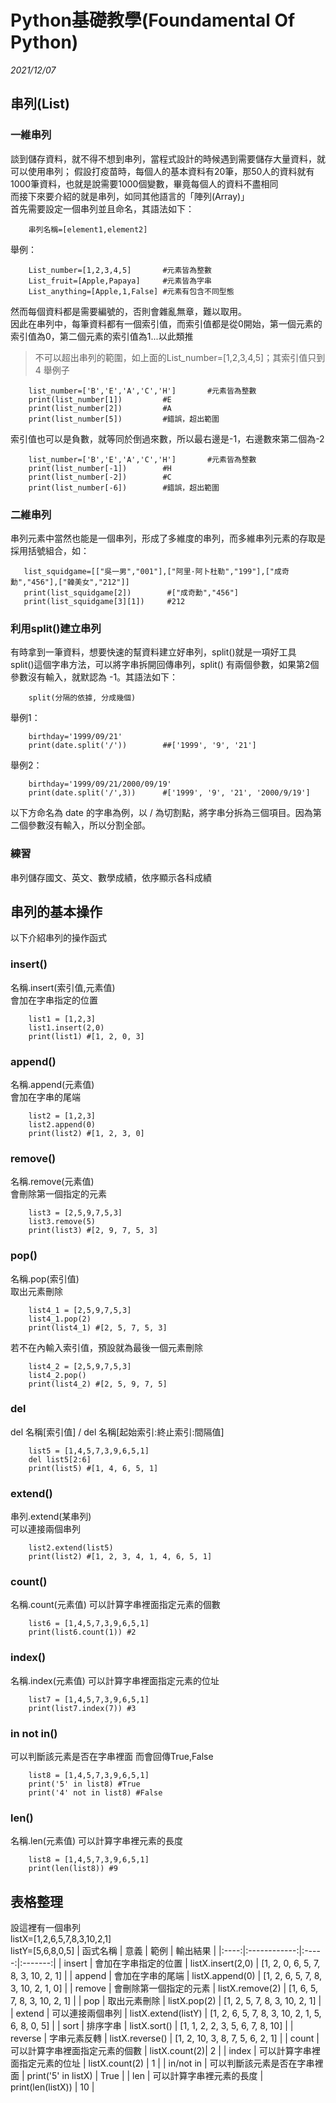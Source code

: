 # Python基礎教學(Foundamental Of Python)

_2021/12/07_
## 串列(List)
### 一維串列
談到儲存資料，就不得不想到串列，當程式設計的時候遇到需要儲存大量資料，就可以使用串列；
假設打疫苗時，每個人的基本資料有20筆，那50人的資料就有1000筆資料，也就是說需要1000個變數，畢竟每個人的資料不盡相同  
而接下來要介紹的就是串列，如同其他語言的「陣列(Array)」  
首先需要設定一個串列並且命名，其語法如下：
```python= 
    串列名稱=[element1,element2]
```
舉例：
```python= 
    List_number=[1,2,3,4,5]       #元素皆為整數
    List_fruit=[Apple,Papaya]     #元素皆為字串
    List_anything=[Apple,1,False] #元素有包含不同型態
```
然而每個資料都是需要編號的，否則會雜亂無章，難以取用。  
因此在串列中，每筆資料都有一個索引值，而索引值都是從0開始，第一個元素的索引值為0，第二個元素的索引值為1...以此類推
 > 不可以超出串列的範圍，如上面的List_number=[1,2,3,4,5]；其索引值只到4
舉例子
```python= 
    list_number=['B','E','A','C','H']       #元素皆為整數
    print(list_number[1])         #E
    print(list_number[2])         #A
    print(list_number[5])         #錯誤，超出範圍
```
索引值也可以是負數，就等同於倒過來數，所以最右邊是-1，右邊數來第二個為-2
```python= 
    list_number=['B','E','A','C','H']       #元素皆為整數
    print(list_number[-1])        #H 
    print(list_number[-2])        #C
    print(list_number[-6])        #錯誤，超出範圍
```
### 二維串列
串列元素中當然也能是一個串列，形成了多維度的串列，而多維串列元素的存取是採用括號組合，如：
```python= 
   list_squidgame=[["吳一男","001"],["阿里·阿卜杜勒","199"],["成奇勳","456"],["韓美女","212"]]
   print(list_squidgame[2])        #["成奇勳","456"]
   print(list_squidgame[3][1])     #212
```
### 利用split()建立串列
有時拿到一筆資料，想要快速的幫資料建立好串列，split()就是一項好工具  
split()這個字串方法，可以將字串拆開回傳串列，split() 有兩個參數，如果第2個參數沒有輸入，就默認為 -1。其語法如下：
```python= 
    split(分隔的依據, 分成幾個)
```
舉例1：
```python= 
    birthday='1999/09/21'
    print(date.split('/'))        ##['1999', '9', '21']
```
舉例2：
```python= 
    birthday='1999/09/21/2000/09/19'
    print(date.split('/',3))      #['1999', '9', '21', '2000/9/19']
```

以下方命名為  date 的字串為例，以 / 為切割點，將字串分拆為三個項目。因為第二個參數沒有輸入，所以分割全部。 

### 練習
串列儲存國文、英文、數學成績，依序顯示各科成績

## 串列的基本操作
以下介紹串列的操作函式
### insert()  
名稱.insert(索引值,元素值)  
會加在字串指定的位置
```python= 
    list1 = [1,2,3]
    list1.insert(2,0)
    print(list1) #[1, 2, 0, 3]
```
### append()  
名稱.append(元素值)  
會加在字串的尾端
```python= 
    list2 = [1,2,3]
    list2.append(0)
    print(list2) #[1, 2, 3, 0]
```
### remove()  
名稱.remove(元素值)  
會刪除第一個指定的元素
```python= 
    list3 = [2,5,9,7,5,3]
    list3.remove(5)
    print(list3) #[2, 9, 7, 5, 3]
```
### pop()  
名稱.pop(索引值)  
取出元素刪除
```python= 
    list4_1 = [2,5,9,7,5,3]
    list4_1.pop(2)
    print(list4_1) #[2, 5, 7, 5, 3]
```
若不在內輸入索引值，預設就為最後一個元素刪除
```python= 
    list4_2 = [2,5,9,7,5,3]
    list4_2.pop()
    print(list4_2) #[2, 5, 9, 7, 5]
```
### del
del 名稱[索引值] / del 名稱[起始索引:終止索引:間隔值]
```python= 
    list5 = [1,4,5,7,3,9,6,5,1]
    del list5[2:6]
    print(list5) #[1, 4, 6, 5, 1]
```
### extend()
串列.extend(某串列)  
可以連接兩個串列
```python= 
    list2.extend(list5)
    print(list2) #[1, 2, 3, 4, 1, 4, 6, 5, 1]
```
### count()
名稱.count(元素值)
可以計算字串裡面指定元素的個數
```python= 
    list6 = [1,4,5,7,3,9,6,5,1]
    print(list6.count(1)) #2
```
### index()
名稱.index(元素值)
可以計算字串裡面指定元素的位址
```python= 
    list7 = [1,4,5,7,3,9,6,5,1]
    print(list7.index(7)) #3
```
### in not in()
可以判斷該元素是否在字串裡面
而會回傳True,False
```python= 
    list8 = [1,4,5,7,3,9,6,5,1]
    print('5' in list8) #True
    print('4' not in list8) #False
```
### len()
名稱.len(元素值)
可以計算字串裡元素的長度
```python= 
    list8 = [1,4,5,7,3,9,6,5,1]
    print(len(list8)) #9
```
## 表格整理
設這裡有一個串列  
listX=[1,2,6,5,7,8,3,10,2,1]  
listY=[5,6,8,0,5]
| 函式名稱 |      意義    | 範例  | 輸出結果 |
|:----:|:------------:|:-----:|:-------:|
|   insert  | 會加在字串指定的位置         |  listX.insert(2,0) |   [1, 2, 0, 6, 5, 7, 8, 3, 10, 2, 1]   | 
|   append  | 會加在字串的尾端              |  listX.append(0)  |   [1, 2, 6, 5, 7, 8, 3, 10, 2, 1, 0]  | 
|   remove  | 會刪除第一個指定的元素       | listX.remove(2) |  [1, 6, 5, 7, 8, 3, 10, 2, 1]   | 
|   pop     | 取出元素刪除                | listX.pop(2)        |    [1, 2, 5, 7, 8, 3, 10, 2, 1]  | 
|   extend  |    可以連接兩個串列           |  listX.extend(listY) |    [1, 2, 6, 5, 7, 8, 3, 10, 2, 1, 5, 6, 8, 0, 5]   | 
|  sort  |    排序字串                   |  listX.sort()  |    [1, 1, 2, 2, 3, 5, 6, 7, 8, 10]   |
|  reverse  |    字串元素反轉             |      listX.reverse()  |   [1, 2, 10, 3, 8, 7, 5, 6, 2, 1]   |
|   count  | 可以計算字串裡面指定元素的個數  |  listX.count(2)|    2   |
|  index  |    可以計算字串裡面指定元素的位址    |  listX.count(2) |    1   |
|  in/not in  |    可以判斷該元素是否在字串裡面    |  print('5' in listX) |   True   |
|  len  |    可以計算字串裡元素的長度    |  print(len(listX)) |    10   |
